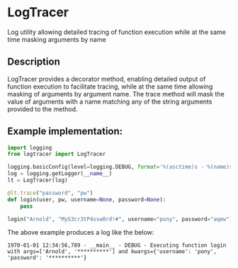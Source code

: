 # LogTracer
Log utility allowing detailed tracing of function execution while at the same time masking arguments by name

## Description
LogTracer provides a decorator method, enabling detailed output of function execution to facilitate tracing, while at the same time allowing masking of arguments by argument name. The trace method will mask the value of arguments with a name matching any of the string arguments provided to the method.

## Example implementation:
```Python
import logging
from logtracer import LogTracer

logging.basicConfig(level=logging.DEBUG, format='%(asctime)s - %(name)s  - %(levelname)s - %(message)s')
log = logging.getLogger(__name__)
lt = LogTracer(log)

@lt.trace("password", "pw")
def login(user, pw, username=None, password=None):
    pass

login("Arnold", "MyS3cr3tP4ssw0rd!#", username="pony", password="aqew")
```

The above example produces a log like the below:

```
1970-01-01 12:34:56,789 - __main__ - DEBUG - Executing function login with args=['Arnold', '**********'] and kwargs={'username': 'pony', 'password': '**********'}
```
